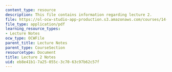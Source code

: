 ```yaml
---
content_type: resource
description: This file contains information regarding lecture 2.
file: https://ol-ocw-studio-app-production.s3.amazonaws.com/courses/14-581-international-economics-i-spring-2013/eb8e41b17a25055c3c7063c97b62c57f_MIT14_581S13_classnotes2.pdf
file_type: application/pdf
learning_resource_types:
- Lecture Notes
ocw_type: OCWFile
parent_title: Lecture Notes
parent_type: CourseSection
resourcetype: Document
title: Lecture 2 Notes
uid: eb8e41b1-7a25-055c-3c70-63c97b62c57f
---
```

